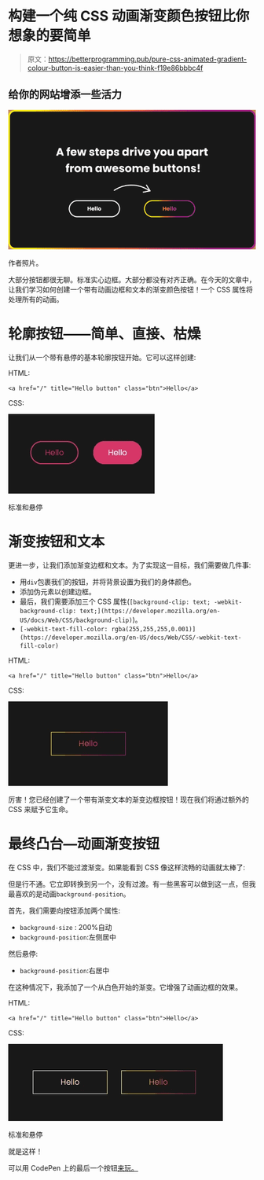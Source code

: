 # 构建一个纯 CSS 动画渐变颜色按钮比你想象的要简单

> 原文：<https://betterprogramming.pub/pure-css-animated-gradient-colour-button-is-easier-than-you-think-f19e86bbbc4f>

## 给你的网站增添一些活力

![](img/72a795c3129dfa10ec5b60f718e272b1.png)

作者照片。

大部分按钮都很无聊。标准实心边框。大部分都没有对齐正确。在今天的文章中，让我们学习如何创建一个带有动画边框和文本的渐变颜色按钮！一个 CSS 属性将处理所有的动画。

# 轮廓按钮——简单、直接、枯燥

让我们从一个带有悬停的基本轮廓按钮开始。它可以这样创建:

HTML:

```
<a href="/" title="Hello button" class="btn">Hello</a>
```

CSS:

![](img/0d896f109ffffc94f44214c660fe39d3.png)

标准和悬停

# 渐变按钮和文本

更进一步，让我们添加渐变边框和文本。为了实现这一目标，我们需要做几件事:

*   用`div`包裹我们的按钮，并将背景设置为我们的身体颜色。
*   添加伪元素以创建边框。
*   最后，我们需要添加三个 CSS 属性(`[background-clip: text; -webkit-background-clip: text;](https://developer.mozilla.org/en-US/docs/Web/CSS/background-clip)`)。
*   `[-webkit-text-fill-color: rgba(255,255,255,0.001)](https://developer.mozilla.org/en-US/docs/Web/CSS/-webkit-text-fill-color)`

HTML:

```
<a href="/" title="Hello button" class="btn">Hello</a>
```

CSS:

![](img/39a5e646dbd03b5375cdb48cabb88dc1.png)

厉害！您已经创建了一个带有渐变文本的渐变边框按钮！现在我们将通过额外的 CSS 来赋予它生命。

# 最终凸台—动画渐变按钮

在 CSS 中，我们不能过渡渐变。如果能看到 CSS 像这样流畅的动画就太棒了:

但是行不通。它立即转换到另一个，没有过渡。有一些黑客可以做到这一点，但我最喜欢的是动画`background-position`。

首先，我们需要向按钮添加两个属性:

*   `background-size` : 200%自动
*   `background-position`:左侧居中

然后悬停:

*   `background-position`:右居中

在这种情况下，我添加了一个从白色开始的渐变。它增强了动画边框的效果。

HTML:

```
<a href="/" title="Hello button" class="btn">Hello</a>
```

CSS:

![](img/497499ce8f60aa5099ea9ee94e5b9ff8.png)

标准和悬停

就是这样！

可以用 CodePen 上的最后一个按钮[来玩。](https://codepen.io/walickialbert/pen/BazrpZM)